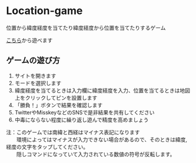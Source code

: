# Location-game

位置から緯度経度を当てたり緯度経度から位置を当てたりするゲーム

[こちら](https://locagame.sunset0916.net)から遊べます

## ゲームの遊び方

1. サイトを開きます
2. モードを選択します
3. 緯度経度を当てるときは入力欄に緯度経度を入力、位置を当てるときは地図上をクリックしてピンを設置します
4. 「勝負！」ボタンで結果を確認します
5. TwitterやMisskeyなどのSNSで是非結果を共有してください
6. 中毒にならない程度に繰り返し遊んで精度を高めましょう

注：このゲームでは南緯と西経はマイナス表記になります  
　　環境によってはマイナスが入力できない場合があるので、そのときは緯度,経度の文字をタップしてください。  
　　隠しコマンドになっていて入力されている数値の符号が反転します。
